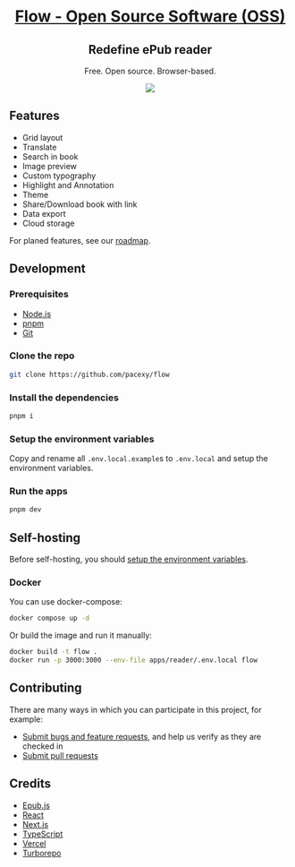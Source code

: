 <h1 align="center"><a href="https://flowoss.com">Flow - Open Source Software (OSS)</a></h1>

<h2 align="center">Redefine ePub reader</h2>

<p align="center">Free. Open source. Browser-based.</p>

<p align="center"><img src="apps/website/public/screenshots/en-US.png"/>
</p>

## Features

- Grid layout
- Translate
- Search in book
- Image preview
- Custom typography
- Highlight and Annotation
- Theme
- Share/Download book with link
- Data export
- Cloud storage

For planed features, see our [roadmap](https://pacexy.notion.site/283696d0071c43bfb03652e8e5f47936?v=b43f4dd7a3cb4ce785d6c32b698a8ff5).

## Development

### Prerequisites

- [Node.js](https://nodejs.org)
- [pnpm](https://pnpm.io/installation)
- [Git](https://git-scm.com/downloads)

### Clone the repo

```bash
git clone https://github.com/pacexy/flow
```

### Install the dependencies

```bash
pnpm i
```

### Setup the environment variables

Copy and rename all `.env.local.example`s to `.env.local` and setup the environment variables.

### Run the apps

```bash
pnpm dev
```

## Self-hosting

Before self-hosting, you should [setup the environment variables](#setup-the-environment-variables).

### Docker

You can use docker-compose:

```sh
docker compose up -d
```

Or build the image and run it manually:

```sh
docker build -t flow .
docker run -p 3000:3000 --env-file apps/reader/.env.local flow
```

## Contributing

There are many ways in which you can participate in this project, for example:

- [Submit bugs and feature requests](https://github.com/pacexy/flow/issues/new), and help us verify as they are checked in
- [Submit pull requests](https://github.com/pacexy/flow/pulls)

## Credits

- [Epub.js](https://github.com/futurepress/epub.js/)
- [React](https://github.com/facebook/react)
- [Next.js](https://nextjs.org/)
- [TypeScript](https://www.typescriptlang.org)
- [Vercel](https://vercel.com)
- [Turborepo](https://turbo.build/repo)
